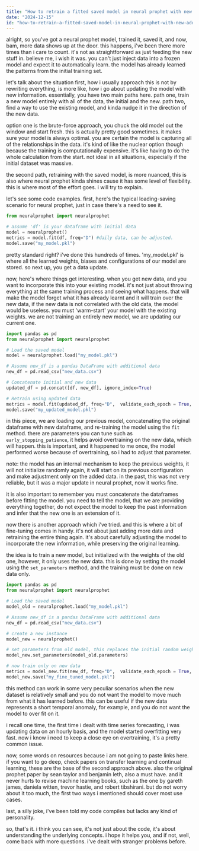 ```yaml
---
title: "How to retrain a fitted saved model in neural prophet with new additional datapoints?"
date: "2024-12-15"
id: "how-to-retrain-a-fitted-saved-model-in-neural-prophet-with-new-additional-datapoints"
---
```


alright, so you've got a neural prophet model, trained it, saved it, and now, bam, more data shows up at the door. this happens, i've been there more times than i care to count. it's not as straightforward as just feeding the new stuff in. believe me, i wish it was. you can't just inject data into a frozen model and expect it to automatically learn. the model has already learned the patterns from the initial training set.

let's talk about the situation first, how i usually approach this is not by rewriting everything, is more like, how i go about updating the model with new information. essentially, you have two main paths here. path one, train a new model entirely with all of the data, the initial and the new. path two, find a way to use the existing model, and kinda nudge it in the direction of the new data.

option one is the brute-force approach, you chuck the old model out the window and start fresh. this is actually pretty good sometimes. it makes sure your model is always optimal. you are certain the model is capturing all of the relationships in the data. it's kind of like the nuclear option though because the training is computationally expensive. it's like having to do the whole calculation from the start. not ideal in all situations, especially if the initial dataset was massive.

the second path, retraining with the saved model, is more nuanced, this is also where neural prophet kinda shines cause it has some level of flexibility. this is where most of the effort goes. i will try to explain.

let's see some code examples. first, here's the typical loading-saving scenario for neural prophet, just in case there's a need to see it.

```python
from neuralprophet import neuralprophet

# assume 'df' is your dataframe with initial data
model = neuralprophet()
metrics = model.fit(df, freq="D") #daily data, can be adjusted.
model.save("my_model.pkl")
```

pretty standard right? i've done this hundreds of times. 'my\_model.pkl' is where all the learned weights, biases and configurations of our model are stored. so next up, you get a data update.

now, here's where things get interesting. when you get new data, and you want to incorporate this into your existing model. it's not just about throwing everything at the same training process and seeing what happens. that will make the model forget what it has already learnt and it will train over the new data, if the new data is not correlated with the old data, the model would be useless. you must 'warm-start' your model with the existing weights. we are not training an entirely new model, we are updating our current one.

```python
import pandas as pd
from neuralprophet import neuralprophet

# Load the saved model
model = neuralprophet.load("my_model.pkl")

# Assume new_df is a pandas DataFrame with additional data
new_df = pd.read_csv("new_data.csv")

# Concatenate initial and new data
updated_df = pd.concat([df, new_df], ignore_index=True)

# Retrain using updated data
metrics = model.fit(updated_df, freq="D",  validate_each_epoch = True, early_stopping_patience = 10) #daily data, can be adjusted.
model.save("my_updated_model.pkl")
```

in this piece, we are loading our previous model, concatenating the original dataframe with new dataframe, and re-training the model using the `fit` method. there are parameters you can tune such as `early_stopping_patience`, it helps avoid overtraining on the new data, which will happen. this is important, and it happened to me once, the model performed worse because of overtraining, so i had to adjust that parameter.

note: the model has an internal mechanism to keep the previous weights, it will not initialize randomly again, it will start on its previous configuration and make adjustment only on the added data. in the past, this was not very reliable, but it was a major update in neural prophet, now it works fine.

it is also important to remember you must concatenate the dataframes before fitting the model. you need to tell the model, that we are providing everything together, do not expect the model to keep the past information and infer that the new one is an extension of it.

now there is another approach which i’ve tried. and this is where a bit of fine-tuning comes in handy. it's not about just adding more data and retraining the entire thing again. it's about carefully adjusting the model to incorporate the new information, while preserving the original learning.

the idea is to train a new model, but initialized with the weights of the old one, however, it only uses the new data. this is done by setting the model using the `set_parameters` method, and the training must be done on new data only.

```python
import pandas as pd
from neuralprophet import neuralprophet

# Load the saved model
model_old = neuralprophet.load("my_model.pkl")

# Assume new_df is a pandas DataFrame with additional data
new_df = pd.read_csv("new_data.csv")

# create a new instance
model_new = neuralprophet()

# set parameters from old model, this replaces the initial random weights.
model_new.set_parameters(model_old.parameters)

# now train only on new data
metrics = model_new.fit(new_df, freq="D",  validate_each_epoch = True, early_stopping_patience = 10) #daily data, can be adjusted.
model_new.save("my_fine_tuned_model.pkl")
```

this method can work in some very peculiar scenarios when the new dataset is relatively small and you do not want the model to move much from what it has learned before. this can be useful if the new data represents a short temporal anomaly, for example, and you do not want the model to over fit on it.

i recall one time, the first time i dealt with time series forecasting, i was updating data on an hourly basis, and the model started overfitting very fast. now i know i need to keep a close eye on overtraining, it's a pretty common issue.

now, some words on resources because i am not going to paste links here. if you want to go deep, check papers on transfer learning and continual learning, these are the base of the second approach above. also the original prophet paper by sean taylor and benjamin leth, also a must have. and it never hurts to revise machine learning books, such as the one by gareth james, daniela witten, trevor hastie, and robert tibshirani. but do not worry about it too much, the first two ways i mentioned should cover most use cases.

last, a silly joke, i've been told my code compiles but lacks any kind of personality.

so, that's it. i think you can see, it's not just about the code, it's about understanding the underlying concepts. i hope it helps you, and if not, well, come back with more questions. i've dealt with stranger problems before.
